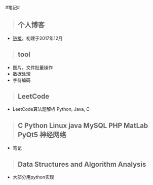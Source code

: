 
#笔记#

>## 个人博客

- [链接](http://www.lxxx.site)，初建于2017年12月

>## tool 

- 图片，文件批量操作
- 数据处理
- 字符编码

>## LeetCode

- LeetCode算法题解析 Python, Java, C

>## C Python Linux java MySQL PHP MatLab PyQt5 神经网络
- 笔记


>## Data Structures and Algorithm Analysis

- 大部分用python实现

